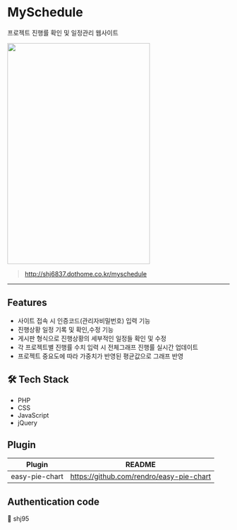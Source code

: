 # MySchedule
프로젝트 진행률 확인 및 일정관리 웹사이트

<img src="https://user-images.githubusercontent.com/77706805/112795411-6b591000-90a3-11eb-8e7d-e5beefa34a37.gif" width="80%" height="500">

> http://shj6837.dothome.co.kr/myschedule

----

## Features
- 사이트 접속 시 인증코드(관리자비밀번호) 입력 기능
- 진행상황 일정 기록 및 확인,수정 기능
- 게시판 형식으로 진행상황의 세부적인 일정들 확인 및 수정
- 각 프로젝트별 진행률 수치 입력 시 전체그래프 진행률 실시간 업데이트
- 프로젝트 중요도에 따라 가중치가 반영된 평균값으로 그래프 반영

## 🛠 Tech Stack
- PHP
- CSS
- JavaScript
- jQuery

## Plugin
| Plugin | README |
| ------ | ------ |
| easy-pie-chart | https://github.com/rendro/easy-pie-chart |

## Authentication code
:closed_lock_with_key: shj95

